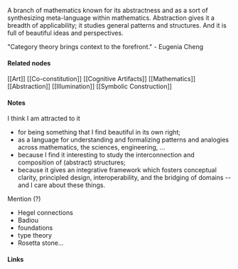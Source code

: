 ---
---


A branch of mathematics known for its abstractness and as a sort of synthesizing meta-language within mathematics. Abstraction gives it a breadth of applicability; it studies general patterns and structures. And it is full of beautiful ideas and perspectives. 

"Category theory brings context to the forefront."
	- Eugenia Cheng 


#### Related nodes

[[Art]]
[[Co-constitution]]
[[Cognitive Artifacts]]
[[Mathematics]]
[[Abstraction]]
[[Illumination]]
[[Symbolic Construction]]

#### Notes

I think I am attracted to it
- for being something that I find beautiful in its own right;
- as a language for understanding and formalizing patterns and analogies across mathematics, the sciences, engineering, ...
- because I find it interesting to study the interconnection and composition of (abstract) structures;
- because it gives an integrative framework which fosters conceptual clarity, principled design, interoperability, and the bridging of domains -- and I care about these things. 


Mention (?) 
 - Hegel connections 
 - Badiou
 - foundations
 - type theory
 - Rosetta stone... 



#### Links